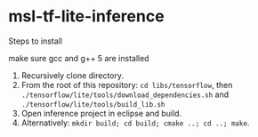 # msl-tf-lite-inference

Steps to install

make sure gcc and g++ 5 are installed

1. Recursively clone directory.
2. From the root of this repository: ```cd libs/tensorflow```, then ```./tensorflow/lite/tools/download_dependencies.sh``` and ```./tensorflow/lite/tools/build_lib.sh```
3. Open inference project in eclipse and build.
4. Alternatively: ```mkdir build; cd build; cmake ..; cd ..; make```.
